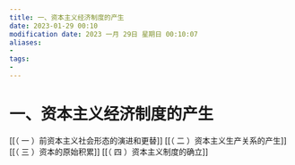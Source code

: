 ```yaml
---
title: 一、资本主义经济制度的产生
date: 2023-01-29 00:10
modification date: 2023 一月 29日 星期日 00:10:07
aliases: 
- 
tags: 
- 
---
```


# 一、资本主义经济制度的产生

[[（ 一 ）前资本主义社会形态的演进和更替]]
[[（ 二 ）资本主义生产关系的产生]]
[[（ 三 ）资本的原始积累]]
[[（ 四 ）资本主义制度的确立]]

